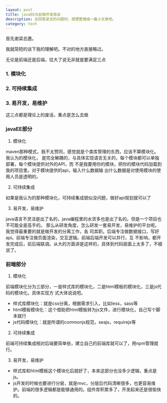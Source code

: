 ```yaml
---
layout: post
title: javaEE与前端开发简谈
description: 在回答梁总的问题时，顺便整理成一篇小文章吧。
category: tech
---
```


首先谢梁总邀。

我就简短的谈下我的理解吧。不对的地方直接略过。

无论是前端还是后端，往大了说无非就是要满足三点

### 1. 模块化
### 2. 可持续集成
### 3. 易开发，易维护

这三点都是理论上的废话，重点是怎么去做

### javaEE部分

1. 模块化

maven那种模式，我不太赞同，感觉就是个类库管理的东西，应该不算模块化。我认为的模块化，
是完全解耦的，与具体实现语言无关的，每个模块都可以单独部署，每个模块提供对外的API，而
不是我要用你的模块，把你的模块代码加载到我的项目里。对于模块提供的api，输入什么数据输
出什么数据是对使用模块的使用人员是透明的。

2. 可持续集成

如果是我认为的那种模块化，可持续集成貌似没问题，做好api规划就可以了

3. 易开发，易维护

java语言不灵活是出了名的，java编程里的水货多也是出了名的。但是一个项目也不可能全是高手的。
那么从研发角度，怎么研发一套易开发，易维护的平台呢。我觉得最重要的就是做开发的分离工作，各
司其职。后端专注做数据接口，写好api。前端专注做页面渲染，交互逻辑。前端后端开发可以并行，互
不影响，都开发完成后，前后端联调。从大的方面讲是这样的，具体到代码层面上太多了，不细说了。


### 前端部分

1. 模块化

前端模块化分为三部分，一是样式库的模块化，二是html模板的模块化，三是js代码的模块化。具体实现方
式大体说说吧。

- 样式库模块化：就是css分离，根据需求引入，比如less，sass等
- html模板模块化：这个借助把html模板转为js文件，进行模块化，自己写个脚本就行
- js代码模块化：就是所谓的commonjs规范，seajs，requirejs等


2. 可持续集成

前端可持续集成相对后端要简单些，建立自己的前端库就可以了，用npm管理就行。


3. 易开发，易维护

- 样式库和html模板这个模块化后就好了，本来这部分也没多少逻辑，重点是js。
- js开发的时候也要进行分层，就是mvc，分层后代码清晰很多，也更容易维护。前端的很多逻辑都是能够通用的。组件库积累多了，开发起来还是很愉快的。
